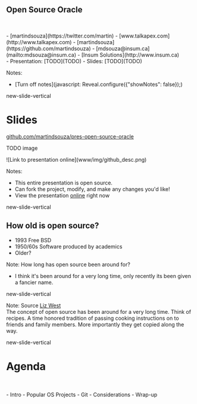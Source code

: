 ## Open Source Oracle

</br>
<p class="no-bullet"></p>
- <i class="fa fa-twitter"></i> [martindsouza](https://twitter.com/martin)
- <i class="fa fa-rss"></i> [www.talkapex.com](http://www.talkapex.com)
- <i class="fa fa-github"></i> [martindsouza](https://github.com/martindsouza)
- <i class="fa fa-envelope-o"></i> [mdsouza@insum.ca](mailto:mdsouza@insum.ca)
- <i class="fa fa-building-o"></i> [Insum Solutions](http://www.insum.ca)


</br>
- Presentation: [TODO](TODO)
- Slides: [TODO](TODO)

Notes:
- [Turn off notes](javascript: Reveal.configure({"showNotes": false}&#41;;)


new-slide-vertical

# Slides
<i class="fa fa-github"></i> [github.com/martindsouza/pres-open-source-oracle](https://github.com/martindsouza/pres-open-source-oracle)

TODO image
<p class="fragment">![Link to presentation online](www/img/github_desc.png)<p>

Notes:
- This entire presentation is open source.<br>
- Can fork the project, modify, and make any changes you'd like!<br>
- View the presentation [online](TODO) right now



new-slide-vertical

## How old is open source?

- 1993 Free BSD
- 1950/60s Software produced by academics
- Older?

Note:
How long has open source been around for?</br>
- I think it's been around for a very long time, only recently its been given a fancier name.


new-slide-vertical
<!-- .slide: data-background="www/img/recipe.jpg" -->

Note:
Source [Liz West](https://www.flickr.com/photos/calliope/405772944/in/photolist-BRGaf-6DLJTS-Ag8JW-5fivgA-7Ka4Y-gy7Wk5-82nCop-726zNk-8epgC7-gy7ACE-gy4wmB-6DLJTU-9a1UqM-6DLJTQ-5MnMUW-oNxtgz-8gQCTK-auEmAo-8QKmiA-5jgCAS-9bDKtr-8K7g4C-5fivhq-5MixwF-wNyr4G-4Gq23b-7Z2otP-56Zshz-xKAQc2-wNzQBw-6yuNT7-xsZu6Q-xJL6ad-9DCkBr-xKAXkv-7vyCvk-ar2iep-dAU8pb-4nWz5V-8g3pZS-ecxVm-936toQ-2UzpvB-aorQnn-9bDKyZ-9bDKx6-qUQQRE-aDp1sV-66aC57-ar2hMF)<br>
The concept of open source has been around for a very long time. Think of recipes. A time honored tradition of passing cooking instructions on to friends and family members. More importantly they get copied along the way.

new-slide-vertical
<!-- .slide: data-background="#31406b" -->
# <span class="white">Agenda</span>

</br>
<p class="bullet-white"></p>
- Intro
- Popular OS Projects
- Git
- Considerations
- Wrap-up
